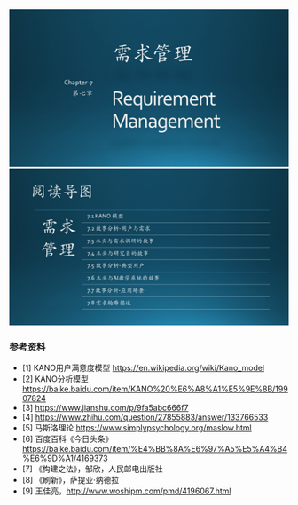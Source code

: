 
<div align="center">
<img src="Images/Slide1.JPG"/>

</div>

<div align="center">
<img src="Images/Slide2.JPG"/>

</div>


### 参考资料

- [1] KANO用户满意度模型 https://en.wikipedia.org/wiki/Kano_model
- [2] KANO分析模型 https://baike.baidu.com/item/KANO%20%E6%A8%A1%E5%9E%8B/19907824
- [3] https://www.jianshu.com/p/9fa5abc666f7
- [4] https://www.zhihu.com/question/27855883/answer/133766533
- [5] 马斯洛理论 https://www.simplypsychology.org/maslow.html
- [6] 百度百科《今日头条》https://baike.baidu.com/item/%E4%BB%8A%E6%97%A5%E5%A4%B4%E6%9D%A1/4169373
- [7] 《构建之法》，邹欣，人民邮电出版社
- [8] 《刷新》，萨提亚·纳德拉
- [9] 王佳亮，http://www.woshipm.com/pmd/4196067.html
